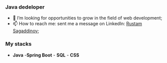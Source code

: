 ### Java dedeloper

- 🤔 I’m looking for opportunities to grow in the field of web development;
- 📫 How to reach me: sent me a message on LinkedIn: [Rustam Sagaddinov](https://www.linkedin.com/in/rustam-sagaddinov);

### My stacks

- **Java** -**Spring Boot** - **SQL** - **CSS**

